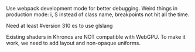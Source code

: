 Use webpack development mode for better debugging. Weird things in production mode: i, S instead of class name, breakpoints not hit all the time.

Need at least #version 310 es to use glslang

Existing shaders in Khronos are NOT compatible with WebGPU. To make it work, we need to add layout and non-opaque uniforms.
